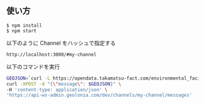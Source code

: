 ## 使い方

```
$ npm install
$ npm start
```

以下のように Channel をハッシュで指定する

```
http://localhost:3000/#my-channel
```

以下のコマンドを実行

```bash
GEOJSON=`curl -L https://opendata.takamatsu-fact.com/environmental_facilities/data.geojson`
curl -XPOST -d "{\"message\": $GEOJSON}" \
-H 'content-type: application/json' \
'https://api-ws-admin.geolonia.com/dev/channels/my-channel/messages'
```
